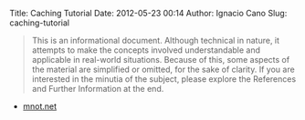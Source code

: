 Title: Caching Tutorial
Date: 2012-05-23 00:14
Author: Ignacio Cano
Slug: caching-tutorial

> This is an informational document. Although technical in nature, it
> attempts to make the concepts involved understandable and applicable
> in real-world situations. Because of this, some aspects of the
> material are simplified or omitted, for the sake of clarity. If you
> are interested in the minutia of the subject, please explore the
> References and Further Information at the end.

- [mnot.net][]

  [mnot.net]: http://www.mnot.net/cache_docs/
    "Caching Tutorial"
